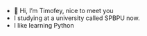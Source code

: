 - 👋 Hi, I’m Timofey, nice to meet you
- I studying at a university called SPBPU now.
- I like learning Python
<!---
quaraami/quaraami is a ✨ special ✨ repository because its `README.md` (this file) appears on your GitHub profile.
You can click the Preview link to take a look at your changes.
--->
